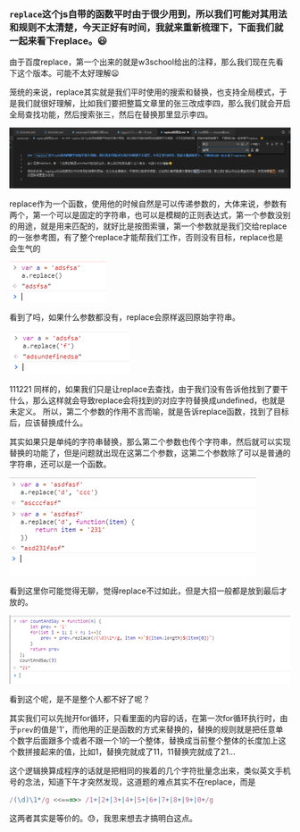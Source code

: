 ### `replace`这个js自带的函数平时由于很少用到，所以我们可能对其用法和规则不太清楚，今天正好有时间，我就来重新梳理下，下面我们就一起来看下replace。😃
由于百度replace，第一个出来的就是w3school给出的注释，那么我们现在先看下这个版本。可能不太好理解😦

笼统的来说，replace其实就是我们平时使用的搜索和替换，也支持全局模式，于是我们就很好理解，比如我们要把整篇文章里的张三改成李四，那么我们就会开启全局查找功能，然后搜索张三，然后在替换那里显示李四。

<img src="../images/replace/replace.png">

replace作为一个函数，使用他的时候自然是可以传递参数的，大体来说，参数有两个，第一个可以是固定的字符串，也可以是模糊的正则表达式，第一个参数没别的用途，就是用来匹配的，就好比是按图索骥，第一个参数就是我们交给replace的一张参考图，有了整个replace才能帮我们工作，否则没有目标，replace也是会生气的

<img src="../images/replace/replace-1.png">

看到了吗，如果什么参数都没有，replace会原样返回原始字符串。

<img src="../images/replace/replace-2.png">

111221
同样的，如果我们只是让replace去查找，由于我们没有告诉他找到了要干什么，那么这样就会导致replace会将找到的对应字符替换成undefined，也就是未定义。
所以，第二个参数的作用不言而喻，就是告诉replace函数，找到了目标后，应该替换成什么。

其实如果只是单纯的字符串替换，那么第二个参数也传个字符串，然后就可以实现替换的功能了，但是问题就出现在这第二个参数，这第二个参数除了可以是普通的字符串，还可以是一个函数。

<img src="../images/replace/replace-3.png">

看到这里你可能觉得无聊，觉得replace不过如此，但是大招一般都是放到最后才放的。

<img src="../images/replace/replace-4.png">

看到这个呢，是不是整个人都不好了呢？

其实我们可以先抛开for循环，只看里面的内容的话，在第一次for循环执行时，由于`prev`的值是'1'，而他用的正是函数的方式来替换的，替换的规则就是把任意单个数字后面跟多个或者不跟一个1的一个整体，替换成当前整个整体的长度加上这个数拼接起来的值，比如1，替换完就成了11，11替换完就成了21...

这个逻辑换算成程序的话就是把相同的挨着的几个字符批量念出来，类似英文手机号的念法，知道下午才突然发现，这道题的难点其实不在replace，而是
```javascript
/(\d)\1*/g <<===>> /1+|2+|3+|4+|5+|6+|7+|8+|9+|0+/g
```
这两者其实是等价的。😓，我思来想去才搞明白这点。
